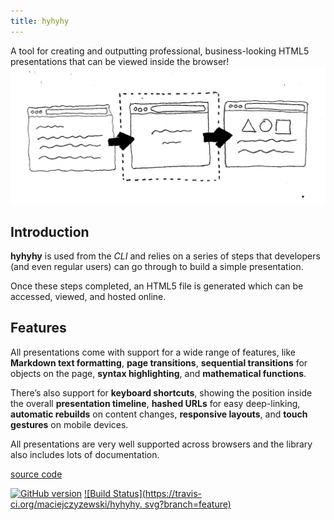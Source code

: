 ```yaml
---
title: hyhyhy
---
```


<summary>A tool for creating and outputting professional, business-looking HTML5 presentations that can be viewed inside the browser!</summary>

<img src="browsers.jpeg" width="540px" alt="Browsers! Hyhyhy! Happy!" />

## Introduction

__hyhyhy__ is used from the _CLI_ and relies on a series of steps that developers (and even regular users) can go through to build a simple presentation.

Once these steps completed, an HTML5 file is generated which can be accessed, viewed, and hosted online.

## Features

All presentations come with support for a wide range of features, like __Markdown text formatting__, __page transitions__, __sequential transitions__ for objects on the page, __syntax highlighting__, and __mathematical functions__.

There’s also support for __keyboard shortcuts__, showing the position inside the overall __presentation timeline__, __hashed URLs__ for easy deep-linking, __automatic rebuilds__ on content changes, __responsive layouts__, and __touch gestures__ on mobile devices.

All presentations are very well supported across browsers and the library also includes lots of documentation.

<a href="https://github.com/maciejczyzewski/hyhyhy" class="righttext" target="_blank">source code</a>

[![GitHub version](https://badge.fury.io/gh/maciejczyzewski%2Fhyhyhy.svg)](http://badge.fury.io/gh/maciejczyzewski%2Fhyhyhy)
[![Build Status](https://travis-ci.org/maciejczyzewski/hyhyhy.
svg?branch=feature)](https://travis-ci.org/maciejczyzewski/hyhyhy)
